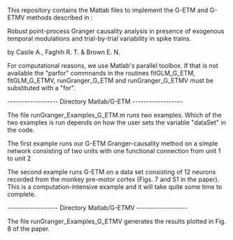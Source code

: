 This repository contains the Matlab files to implement the G-ETM and G-ETMV methods
described in :

Robust point-process Granger causality analysis in presence of exogenous
temporal modulations and trial-by-trial variability in spike trains.

by Casile A., Faghih R. T. & Brown E. N.


For computational reasons, we use Matlab's parallel toolbox. If that is
not available the "parfor" commnands in the routines fitGLM_G_ETM, fitGLM_G_ETMV,
runGranger_G_ETM and runGranger_G_ETMV must be substituted with a "for".

------------------ Directory Matlab/G-ETM ------------------

The file runGranger_Examples_G_ETM.m runs two examples. Which of the
two examples is run depends on how the user sets the variable "dataSet"
in the code.

The first example runs our G-ETM Granger-causality method on a simple
network consisting of two units with one functional connection from
unit 1 to unit 2

The second example runs G-ETM on a data set consisting of 12 neurons recorded
from the monkey pre-motor cortex (Figs. 7 and S1 in the paper). This is a
computation-intensive example and it will take quite some time to complete.


------------------ Directory Matlab/G-ETMV ------------------

The file runGranger_Examples_G_ETMV generates the results plotted in Fig. 8
of the paper.


